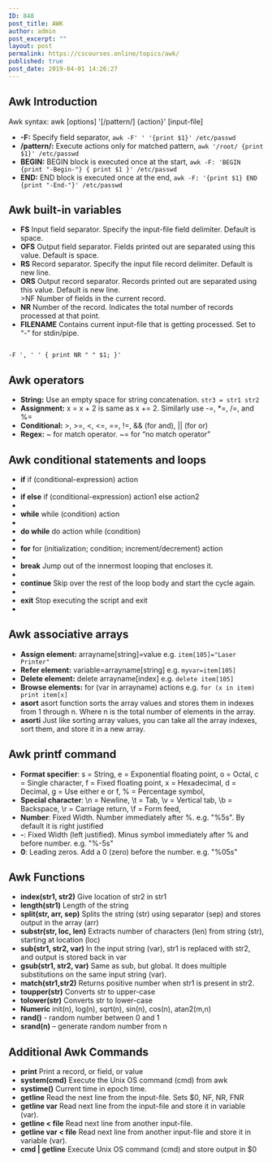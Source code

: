 ```yaml
---
ID: 848
post_title: AWK
author: admin
post_excerpt: ""
layout: post
permalink: https://cscourses.online/topics/awk/
published: true
post_date: 2019-04-01 14:26:27
---
```

<h2>Awk Introduction</h2>

Awk syntax: awk [options] '[/pattern/] {action}' [input-file]
<ul>
<li><b>-F:</b> Specify field separator, <code>awk -F' ' '{print $1}' /etc/passwd</code></li>
<li><b>/pattern/:</b> Execute actions only for matched pattern, <code>awk '/root/ {print $1}' /etc/passwd</code></li>
<li><b>BEGIN:</b> BEGIN block is executed once at the start, <code>awk -F: 'BEGIN {print "-Begin-"} { print $1 }' /etc/passwd</code></li>
<li><b>END:</b> END block is executed once at the end, <code>awk -F: '{print $1} END {print "-End-"}' /etc/passwd</code></li>
</ul>

<h2>Awk built-in variables</h2>
<ul>
<li><b>FS</b> Input field separator. Specify the input-file field delimiter. Default is space.</li>
<li><b>OFS</b> Output field separator. Fields printed out are separated using this value. Default is space.</li>
<li><b>RS</b> Record separator. Specify the input file record delimiter. Default is new line.</li>
<li><b>ORS</b> Output record separator. Records printed out are separated using this value. Default is new line.</li>
<li<b>>NF</b> Number of fields in the current record.</li>
<li><b>NR</b> Number of the record. Indicates the total number of records processed at that point.</li>
<li><b>FILENAME</b> Contains current input-file that is getting processed. Set to “-” for stdin/pipe.</li>
</ul>
<code>
-F ', ' ' { print NR " " $1; }'
</code>

<h2>Awk operators</h2>
<ul>
<li><b>String:</b> Use an empty space for string concatenation. <code>str3 = str1 str2</code></li>
<li><b>Assignment:</b> x = x + 2 is same as x += 2. Similarly use -=, *=, /=, and %=</li>
<li><b>Conditional:</b> >, >=, <, <=, ==, !=, && (for and), || (for or)</li>
<li><b>Regex:</b> ~ for match operator. ~= for “no match operator”</li>
</ul>

<h2>Awk conditional statements and loops</h2>
<ul>
<li><b>if</b> if (conditional-expression) action<li>
<li><b>if else</b> if (conditional-expression) action1 else action2<li>
<li><b>while</b> while (condition) action<li>
<li><b>do while</b> do action while (condition)<li>
<li><b>for</b> for (initialization; condition; increment/decrement) action<li>
<li><b>break</b> Jump out of the innermost looping that encloses it.<li>
<li><b>continue</b> Skip over the rest of the loop body and start the cycle again.<li>
<li><b>exit</b> Stop executing the script and exit<li>
</ul>


<h2>Awk associative arrays</h2>
<ul>
<li><b>Assign element:</b> arrayname[string]=value e.g. <code>item[105]="Laser Printer"</code></li>
<li><b>Refer element:</b> variable=arrayname[string] e.g. <code>myvar=item[105]</code></li>
<li><b>Delete element:</b> delete arrayname[index] e.g. <code>delete item[105]</code></li>
<li><b>Browse elements:</b> for (var in arrayname) actions e.g. <code>for (x in item) print item[x]</code></li>
<li><b>asort</b> asort function sorts the array values and stores them in indexes from 1 through n. Where n is the total number of elements in the array.</li>
<li><b>asorti</b> Just like sorting array values, you can take all the array indexes, sort them, and store it in a new array.</li>
</ul>

<h2>Awk printf command</h2>
<ul>
<li><b>Format specifier</b>: s = String, e = Exponential floating point, o = Octal, c = Single character, f = Fixed floating point, x = Hexadecimal, d = Decimal, g = Use either e or f, % = Percentage symbol,</li>
<li><b>Special character</b>: \n = Newline, \t = Tab, \v = Vertical tab, \b = Backspace, \r = Carriage return, \f = Form feed,</li>
<li><b>Number</b>: Fixed Width. Number immediately after %. e.g. "%5s". By default it is right justified</li>
<li><b>-</b>: Fixed Width (left justified). Minus symbol immediately after % and before number. e.g. "%-5s"</li>
<li><b>0</b>: Leading zeros. Add a 0 (zero) before the number. e.g. "%05s"</li>
</ul>

<h2>Awk Functions</h2>
<ul>
<li><b>index(str1, str2)</b> Give location of str2 in str1</li>
<li><b>length(str1)</b> Length of the string</li>
<li><b>split(str, arr, sep)</b> Splits the string (str) using separator (sep) and stores output in the array (arr)</li>
<li><b>substr(str, loc, len)</b> Extracts number of characters (len) from string (str), starting at location (loc)</li>
<li><b>sub(str1, str2, var)</b> In the input string (var), str1 is replaced with str2, and output is stored back in var</li>
<li><b>gsub(str1, str2, var)</b> Same as sub, but global. It does multiple substitutions on the same input string (var).</li>
<li><b>match(str1,str2)</b> Returns positive number when str1 is present in str2.</li>
<li><b>toupper(str)</b> Converts str to upper-case</li>
<li><b>tolower(str)</b> Converts str to lower-case</li>
<li><b>Numeric</b> init(n), log(n), sqrt(n), sin(n), cos(n), atan2(m,n)</li>
<li><b>rand()</b> - random number between 0 and 1</li>
<li><b>srand(n)</b> – generate random number from n</li>
</ul>

<h2>Additional Awk Commands</h1>
<ul>
<li><b>print</b> Print a record, or field, or value</li>
<li><b>system(cmd)</b> Execute the Unix OS command (cmd) from awk</li>
<li><b>systime()</b> Current time in epoch time. </li>
<li><b>getline</b> Read the next line from the input-file. Sets $0, NF, NR, FNR</li>
<li><b>getline var</b> Read next line from the input-file and store it in variable (var). </li>
<li><b>getline < file</b> Read next line from another input-file.</li>
<li><b>getline var < file</b> Read next line from another input-file and store it in variable (var).</li>
<li><b>cmd | getline</b> Execute Unix OS command (cmd) and store output in $0</li>
</ul>